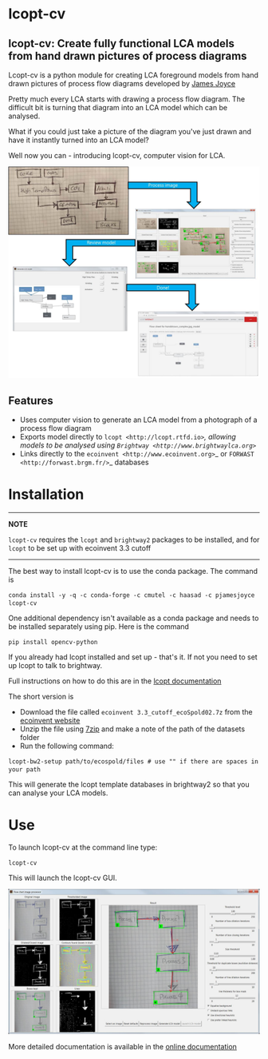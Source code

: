 # lcopt-cv
lcopt-cv: Create fully functional LCA models from hand drawn pictures of process diagrams
-----------------------------------------------------------------------------------------

Lcopt-cv is a python module for creating LCA foreground models from hand drawn pictures of process flow diagrams developed by [James Joyce](https://pjamesjoyce.github.io/)

Pretty much every LCA starts with drawing a process flow diagram. The difficult bit is turning that diagram into an LCA model which can be analysed.

What if you could just take a picture of the diagram you've just drawn and have it instantly turned into an LCA model?

Well now you can - introducing lcopt-cv, computer vision for LCA.

![lcopt-cv workflow](https://raw.githubusercontent.com/pjamesjoyce/lcopt_cv/master/lcopt_cv/docs/assets/lcopt_cv_workflow.jpg)


Features
--------

- Uses computer vision to generate an LCA model from a photograph of a process flow diagram
- Exports model directly to `lcopt <http://lcopt.rtfd.io>`_, allowing models to be analysed using `Brightway <http://www.brightwaylca.org>`_
- Links directly to the `ecoinvent <http://www.ecoinvent.org>`_ or `FORWAST <http://forwast.brgm.fr/>`_ databases
# Installation

---
**NOTE**

`lcopt-cv` requires the `lcopt` and `brightway2` packages to be installed, and for `lcopt` to be set up with ecoinvent 3.3 cutoff

---

The best way to install lcopt-cv is to use the conda package. The command is

```
conda install -y -q -c conda-forge -c cmutel -c haasad -c pjamesjoyce lcopt-cv
```

One additional dependency isn't available as a conda package and needs to be installed separately using pip. Here is the command

```
pip install opencv-python
```

If you already had lcopt installed and set up - that's it. If not you need to set up lcopt to talk to brightway.

Full instructions on how to do this are in the [lcopt documentation](http://lcopt.readthedocs.io/en/latest/1_installation.html#step-2a-lcopt-bw2-setup-at-the-command-line)

The short version is 

- Download the file called `ecoinvent 3.3_cutoff_ecoSpold02.7z` from the [ecoinvent website](http://ecoinvent.org)
- Unzip the file using [7zip](https://www.7-zip.org/download.html) and make a note of the path of the datasets folder
- Run the following command:

```
lcopt-bw2-setup path/to/ecospold/files # use "" if there are spaces in your path
```

This will generate the lcopt template databases in brightway2 so that you can analyse your LCA models.

# Use

To launch lcopt-cv at the command line type:

```
lcopt-cv
```

This will launch the lcopt-cv GUI.

![lcopt-cv gui](https://raw.githubusercontent.com/pjamesjoyce/lcopt_cv/master/lcopt_cv/docs/assets/gui.jpg)

More detailed documentation is available in the [online documentation](http://lcopt_cv.rtfd.io)